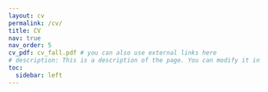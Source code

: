 ```yaml
---
layout: cv
permalink: /cv/
title: CV
nav: true
nav_order: 5
cv_pdf: cv_fall.pdf # you can also use external links here
# description: This is a description of the page. You can modify it in '_pages/cv.md'. You can also change or remove the top pdf download button.
toc:
  sidebar: left
---
```

